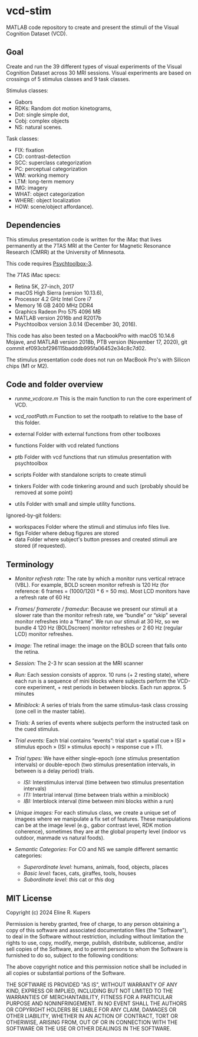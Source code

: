 # vcd-stim

MATLAB code repository to create and present the stimuli of the Visual Cognition Dataset (VCD).


## Goal

Create and run the 39 different types of visual experiments of the Visual Cognition Dataset across 30 MRI sessions. Visual experiments are based on crossings of 5 stimulus classes and 9 task classes.

Stimulus classes:
* Gabors
* RDKs: Random dot motion kinetograms, 
* Dot: single simple dot, 
* Cobj: complex objects
* NS: natural scenes.

Task classes:
* FIX: fixation
* CD: contrast-detection
* SCC: superclass categorization
* PC: perceptual categorization
* WM: working memory
* LTM: long-term memory
* IMG: imagery
* WHAT: object categorization
* WHERE: object localization
* HOW: scene/object affordance).


## Dependencies

This stimulus presentation code is written for the iMac that lives permanently at the 7TAS MRI at the Center for Magnetic Resonance Research (CMRR) at the University of Minnesota. 

This code requires [Psychtoolbox-3](https://github.com/Psychtoolbox-3/Psychtoolbox-3).

The 7TAS iMac specs:
* Retina 5K, 27-inch, 2017
* macOS High Sierra (version 10.13.6), 
* Processor 4.2 GHz Intel Core i7
* Memory 16 GB 2400 MHz DDR4
* Graphics Radeon Pro 575 4096 MB
* MATLAB version 2016b and R2017b
* Psychtoolbox version 3.0.14 (December 30, 2016).

This code has also been tested on a MacbookPro with macOS 10.14.6 Mojave, and MATLAB version 2018b, PTB version (November 17, 2020), git commit ef093cbf296115badddb995fa06452e34c8c7d02.

The stimulus presentation code does not run on MacBook Pro's with Silicon chips (M1 or M2).

## Code and folder overview

* _runme_vcdcore.m_ 	This is the main function to run the core experiment of VCD.
* _vcd_rootPath.m_ 		Function to set the rootpath to relative to the base of this folder.

* external 				Folder with external functions from other toolboxes	
* functions				Folder with vcd related functions 
* ptb 					Folder with vcd functions that run stimulus presentation with psychtoolbox
* scripts				Folder with standalone scripts to create stimuli
* tinkers				Folder with code tinkering around and such (probably should be removed at some point)
* utils 				Folder with small and simple utility functions.


Ignored-by-git folders:
* workspaces			Folder where the stimuli and stimulus info files live.
* figs					Folder where debug figures are stored
* data 					Folder where subject's button presses and created stimuli are stored (if requested).


## Terminology

* _Monitor refresh rate:_ The rate by which a monitor runs vertical retrace (VBL). For example, BOLD screen monitor refresh is 120 Hz (for reference: 6 frames = (1000/120) * 6 = 50 ms). Most LCD monitors have a refresh rate of 60 Hz
* _Frames/ framerate / framedur:_ Because we present our stimuli at a slower rate than the monitor refresh rate, we “bundle” or “skip” several monitor refreshes into a “frame”. We run our stimuli at 30 Hz, so we bundle 4 120 Hz (BOLDscreen) monitor refreshes or 2 60 Hz (regular LCD) monitor refreshes.
* _Image:_  The retinal image: the image on the BOLD screen that falls onto the retina.
* _Session:_ The 2-3 hr scan session at the MRI scanner
* _Run:_ Each session consists of approx. 10 runs (+ 2 resting state), where each run is a sequence of mini blocks where subjects perform the VCD-core experiment, + rest periods in between blocks.  Each run approx. 5 minutes
* _Miniblock:_ A series of trials from the same stimulus-task class crossing (one cell in the master table).
* _Trials:_ A series of events where subjects perform the instructed task on the cued stimulus. 
* _Trial events:_ Each trial contains “events”: trial start » spatial cue » ISI » stimulus epoch » (ISI » stimulus epoch) »  response cue » ITI.
* _Trial types:_ We have either single-epoch (one stimulus presentation intervals) or double-epoch (two stimulus presentation intervals, in between is a delay period) trials.
	* _ISI:_ Interstimulus interval (time between two stimulus presentation intervals)
	* _ITI:_ Intertrial interval (time between trials within a miniblock)
	* _IBI:_ Interblock interval (time between mini blocks within a run)

* _Unique images:_ For each stimulus class, we create a unique set of imagees where we manipulate a fix set of features. These manipulations can be at the image level (e.g., gabor contrast level, RDK motion coherence), sometimes they are at the global property level (indoor vs outdoor, manmade vs natural foods). 

* _Semantic Categories:_ For CO and NS we sample different semantic categories:
	* _Superordinate level:_ humans, animals, food, objects, places
	* _Basic level:_ faces, cats, giraffes, tools, houses
	* _Subordinate level:_  *this* cat or *this* dog


## MIT License

Copyright (c) 2024 Eline R. Kupers

Permission is hereby granted, free of charge, to any person obtaining a copy
of this software and associated documentation files (the "Software"), to deal in the Software without restriction, including without limitation the rights to use, copy, modify, merge, publish, distribute, sublicense, and/or sell copies of the Software, and to permit persons to whom the Software is furnished to do so, subject to the following conditions:

The above copyright notice and this permission notice shall be included in all copies or substantial portions of the Software.

THE SOFTWARE IS PROVIDED "AS IS", WITHOUT WARRANTY OF ANY KIND, EXPRESS OR IMPLIED, INCLUDING BUT NOT LIMITED TO THE WARRANTIES OF MERCHANTABILITY, FITNESS FOR A PARTICULAR PURPOSE AND NONINFRINGEMENT. IN NO EVENT SHALL THE AUTHORS OR COPYRIGHT HOLDERS BE LIABLE FOR ANY CLAIM, DAMAGES OR OTHER LIABILITY, WHETHER IN AN ACTION OF CONTRACT, TORT OR OTHERWISE, ARISING FROM, OUT OF OR IN CONNECTION WITH THE SOFTWARE OR THE USE OR OTHER DEALINGS IN THE SOFTWARE.
